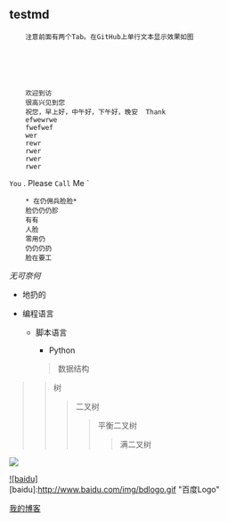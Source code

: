 ## testmd
        注意前面有两个Tab。在GitHub上单行文本显示效果如图
    
    
    
    
    

        欢迎到访
        很高兴见到您  
        祝您，早上好，中午好，下午好，晚安  Thank 
        efwewrwe
        fwefwef
        wer
        rewr
        rwer
        rwer
        rwer
        
        
`You` . Please `Call` Me `



        * 在仍佣兵脸脸*  
        脸仍仍仍胗  
        有有
        人脸
        零用仍
        仍仍仍扔
        脸在要工
        

*无可奈何*
* 地扔的

* 编程语言  
    * 脚本语言  
        * Python  
        
        
        
        >数据结构  
>>树  
>>>二叉树  
>>>>平衡二叉树  
>>>>>满二叉树  


![](http://www.baidu.com/img/bdlogo.gif)  




[![baidu]](http://baidu.com)  
[baidu]:http://www.baidu.com/img/bdlogo.gif "百度Logo"  


[我的博客](http://blog.csdn.net/guodongxiaren "悬停显示")  

